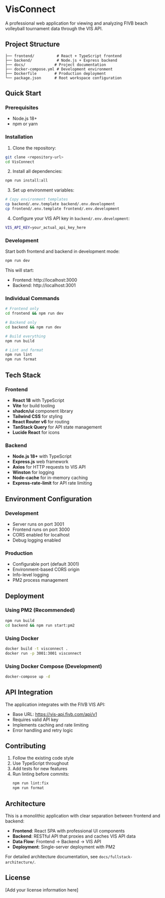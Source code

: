 # VisConnect

A professional web application for viewing and analyzing FIVB beach volleyball tournament data through the VIS API.

## Project Structure

```
├── frontend/          # React + TypeScript frontend
├── backend/           # Node.js + Express backend
├── docs/             # Project documentation
├── docker-compose.yml # Development environment
├── Dockerfile        # Production deployment
└── package.json      # Root workspace configuration
```

## Quick Start

### Prerequisites

- Node.js 18+
- npm or yarn

### Installation

1. Clone the repository:
```bash
git clone <repository-url>
cd VisConnect
```

2. Install all dependencies:
```bash
npm run install:all
```

3. Set up environment variables:
```bash
# Copy environment templates
cp backend/.env.template backend/.env.development
cp frontend/.env.template frontend/.env.development
```

4. Configure your VIS API key in `backend/.env.development`:
```bash
VIS_API_KEY=your_actual_api_key_here
```

### Development

Start both frontend and backend in development mode:
```bash
npm run dev
```

This will start:
- Frontend: http://localhost:3000
- Backend: http://localhost:3001

### Individual Commands

```bash
# Frontend only
cd frontend && npm run dev

# Backend only  
cd backend && npm run dev

# Build everything
npm run build

# Lint and format
npm run lint
npm run format
```

## Tech Stack

### Frontend
- **React 18** with TypeScript
- **Vite** for build tooling
- **shadcn/ui** component library
- **Tailwind CSS** for styling
- **React Router v6** for routing
- **TanStack Query** for API state management
- **Lucide React** for icons

### Backend
- **Node.js 18+** with TypeScript
- **Express.js** web framework
- **Axios** for HTTP requests to VIS API
- **Winston** for logging
- **Node-cache** for in-memory caching
- **Express-rate-limit** for API rate limiting

## Environment Configuration

### Development
- Server runs on port 3001
- Frontend runs on port 3000
- CORS enabled for localhost
- Debug logging enabled

### Production
- Configurable port (default 3001)
- Environment-based CORS origin
- Info-level logging
- PM2 process management

## Deployment

### Using PM2 (Recommended)
```bash
npm run build
cd backend && npm run start:pm2
```

### Using Docker
```bash
docker build -t visconnect .
docker run -p 3001:3001 visconnect
```

### Using Docker Compose (Development)
```bash
docker-compose up -d
```

## API Integration

The application integrates with the FIVB VIS API:
- Base URL: https://vis-api.fivb.com/api/v1
- Requires valid API key
- Implements caching and rate limiting
- Error handling and retry logic

## Contributing

1. Follow the existing code style
2. Use TypeScript throughout
3. Add tests for new features
4. Run linting before commits:
   ```bash
   npm run lint:fix
   npm run format
   ```

## Architecture

This is a monolithic application with clear separation between frontend and backend:

- **Frontend**: React SPA with professional UI components
- **Backend**: RESTful API that proxies and caches VIS API data
- **Data Flow**: Frontend → Backend → VIS API
- **Deployment**: Single-server deployment with PM2

For detailed architecture documentation, see `docs/fullstack-architecture/`.

## License

[Add your license information here]